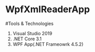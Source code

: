 # WpfXmlReaderApp

#Tools & Technologies
1. Visual Studio 2019
2. .NET Core 3.1
3. WPF App(.NET Frameowrk 4.5.2)
